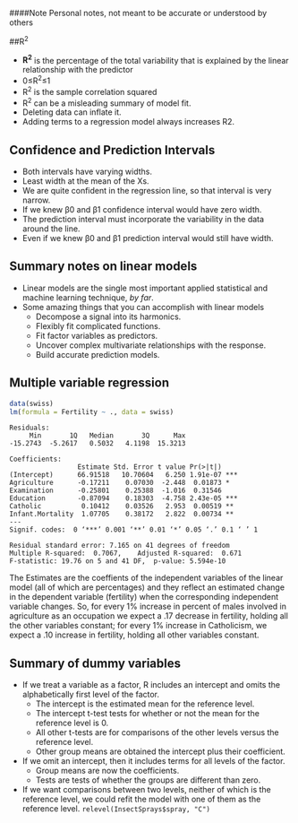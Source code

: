 ####Note
Personal notes, not meant to be accurate or understood by others

##R<sup>2</sup>

 * **R<sup>2</sup>** is the percentage of the total variability that is explained by the linear relationship with the predictor
 * 0≤R<sup>2</sup>≤1
 * R<sup>2</sup> is the sample correlation squared
 * R<sup>2</sup> can be a misleading summary of model fit.
 * Deleting data can inflate it.
 * Adding terms to a regression model always increases R2.


## Confidence and Prediction Intervals
 * Both intervals have varying widths.
 * Least width at the mean of the Xs.
 * We are quite confident in the regression line, so that interval is very narrow.
 * If we knew β0 and β1 confidence interval would have zero width.
 * The prediction interval must incorporate the variability in the data around the line.
 * Even if we knew β0 and β1 prediction interval would still have width.

## Summary notes on linear models
* Linear models are the single most important applied statistical and machine
learning technique, *by far*.
* Some amazing things that you can accomplish with linear models
  * Decompose a signal into its harmonics.
  * Flexibly fit complicated functions.
  * Fit factor variables as predictors.
  * Uncover complex multivariate relationships with the response.
  * Build accurate prediction models.

## Multiple variable regression
```r
data(swiss)
lm(formula = Fertility ~ ., data = swiss)
```
```
Residuals:
     Min       1Q   Median       3Q      Max 
-15.2743  -5.2617   0.5032   4.1198  15.3213 

Coefficients:
                 Estimate Std. Error t value Pr(>|t|)    
(Intercept)      66.91518   10.70604   6.250 1.91e-07 ***
Agriculture      -0.17211    0.07030  -2.448  0.01873 *  
Examination      -0.25801    0.25388  -1.016  0.31546    
Education        -0.87094    0.18303  -4.758 2.43e-05 ***
Catholic          0.10412    0.03526   2.953  0.00519 ** 
Infant.Mortality  1.07705    0.38172   2.822  0.00734 ** 
---
Signif. codes:  0 ‘***’ 0.001 ‘**’ 0.01 ‘*’ 0.05 ‘.’ 0.1 ‘ ’ 1

Residual standard error: 7.165 on 41 degrees of freedom
Multiple R-squared:  0.7067,	Adjusted R-squared:  0.671 
F-statistic: 19.76 on 5 and 41 DF,  p-value: 5.594e-10
```
The Estimates are the coeffients of the independent variables of the linear model (all of which are percentages) and they reflect an estimated change in the dependent variable (fertility) when the corresponding independent variable changes. So, for every 1% increase in percent of males involved in agriculture as an occupation we expect a .17 decrease in fertility, holding all the other variables constant; for every 1% increase in  Catholicism, we expect a .10 increase in fertility, holding all other variables constant.

## Summary of dummy variables
* If we treat a variable as a factor, R includes an intercept and omits the alphabetically first level of the factor.
  * The intercept is the estimated mean for the reference level.
  * The intercept t-test tests for whether or not the mean for the reference level is 0.
  * All other t-tests are for comparisons of the other levels versus the reference level.
  * Other group means are obtained the intercept plus their coefficient.
* If we omit an intercept, then it includes terms for all levels of the factor.
  * Group means are now the coefficients.
  * Tests are tests of whether the groups are different than zero.
* If we want comparisons between two levels, neither of which is the reference level, we could refit the model with one of them as the reference level. `relevel(InsectSprays$spray, "C")`
